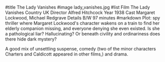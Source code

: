 #title The Lady Vanishes
#image	lady_vanishes.jpg
#list
Film	The Lady Vanishes
Country	UK
Director	Alfred Hitchcock
Year	1938
Cast	Margaret Lockwood, Michael Redgrave
Details	B/W 97 minutes
#markdown
Plot: spy thriller where Margaret Lockwood's
character wakens on a train to find her
elderly companion missing, and everyone denying
she even existed.  Is she a pathological liar?
Hallucinating?  Or beneath civility and ordinariness
does there hide dark mystery?

A good mix of unsettling suspense, comedy (two of the
minor characters Charters and Caldicott appeared in
other films,) and drama.
